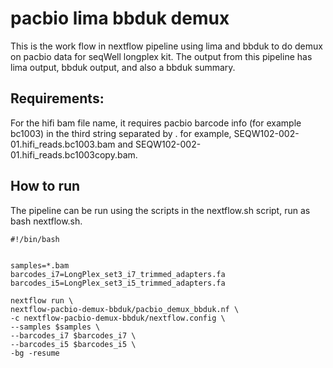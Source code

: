 
# pacbio lima bbduk demux

This is the work flow in nextflow pipeline using lima and bbduk to do demux on pacbio data for seqWell longplex kit. The output from this pipeline has lima output, bbduk output, and also a bbduk summary.

## Requirements: 
For the hifi bam file name, it requires pacbio barcode info (for example bc1003) in the third string separated by .
for example, SEQW102-002-01.hifi_reads.bc1003.bam  and SEQW102-002-01.hifi_reads.bc1003copy.bam.


## How to run
The pipeline can be run using the scripts in the nextflow.sh script, run as bash nextflow.sh.

```
#!/bin/bash


samples=*.bam
barcodes_i7=LongPlex_set3_i7_trimmed_adapters.fa
barcodes_i5=LongPlex_set3_i5_trimmed_adapters.fa

nextflow run \
nextflow-pacbio-demux-bbduk/pacbio_demux_bbduk.nf \
-c nextflow-pacbio-demux-bbduk/nextflow.config \
--samples $samples \
--barcodes_i7 $barcodes_i7 \
--barcodes_i5 $barcodes_i5 \
-bg -resume


```




